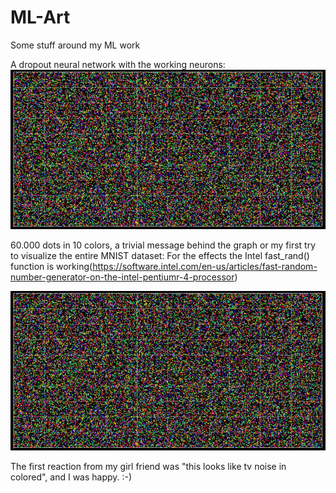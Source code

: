 # ML-Art
Some stuff around my ML work

A dropout neural network with the working neurons:
![alt text](https://raw.githubusercontent.com/grensen/ML-Art/master/60000_dots_and_10_colors_small.jpg)

60.000 dots in 10 colors, a trivial message behind the graph or my first try to visualize the entire MNIST dataset:
For the effects the Intel fast_rand() function is working(https://software.intel.com/en-us/articles/fast-random-number-generator-on-the-intel-pentiumr-4-processor)

![alt text](https://raw.githubusercontent.com/grensen/ML-Art/master/60000_dots_and_10_colors_small.jpg)

The first reaction from my girl friend was "this looks like tv noise in colored", and I was happy. :-)


